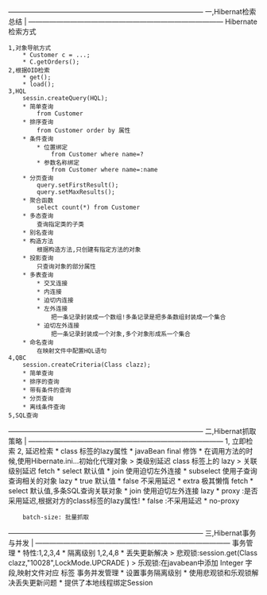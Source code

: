 ――――――――――――――――――――――――――――
一,Hibernat检索总结			|
――――――――――――――――――――――――――――
Hibernate 检索方式
	
	1,对象导航方式
		* Customer c = ...;
		* C.getOrders();
	2,根据OID检索
		* get();
		* load();
	3,HQL
		sessin.createQuery(HQL);
		* 简单查询
			from Customer 
		* 排序查询
			from Customer order by 属性
		* 条件查询
			* 位置绑定
				from Customer where name=?
			* 参数名称绑定
				from Customer where name=:name
		* 分页查询
			query.setFirstResult();
			query.setMaxResults();
		* 聚合函数
			select count(*) from Customer
		* 多态查询
			查询指定类的子类
		* 别名查询
		* 构造方法
			根据构造方法,只创建有指定方法的对象
		* 投影查询
			只查询对象的部分属性
		* 多表查询
			* 交叉连接
			* 内连接
			* 迫切内连接
			* 左外连接		
				把一条记录封装成一个数组!多条记录是把多条数组封装成一个集合
			* 迫切左外连接
				把一条记录封装成一个对象,多个对象形成系一个集合
		* 命名查询
			在映射文件中配置HQL语句
	4,QBC
		session.createCriteria(Class clazz);
		* 简单查询
		* 排序的查询
		* 带有条件的查询
		* 分页查询
		* 离线条件查询
	5,SQL查询
――――――――――――――――――――――――――――
二,Hibernat抓取策略			|
――――――――――――――――――――――――――――
	1, 立即检索
	2, 延迟检索
		* class 标签的lazy属性
		* javaBean final 修饰
		* 在调用方法的时候,使用Hibernate.ini...初始化代理对象
	> 类级别延迟
		class 标签上的 lazy
	> 关联级别延迟
		<Set> 
			fetch
				* select 默认值
				* join   使用迫切左外连接
				* subselect 使用子查询查询相关的对象
			lazy
				* true 默认值
				* false 不采用延迟
				* extra 极其懒惰
		<many-to-many>
			fetch
				* select 默认值,多条SQL查询关联对象 
				* join 使用迫切左外连接
			lazy
				* proxy :是否采用延迟,根据对方的class标签的lazy属性!
				* false	:不采用延迟
				* no-proxy
		
		batch-size: 批量抓取	

――――――――――――――――――――――――――――
三,Hibernat事务与并发		|
――――――――――――――――――――――――――――
	事务管理
		* 特性:1,2,3,4
		* 隔离级别 1,2,4,8
		* 丢失更新解决
			> 悲观锁:session.get(Class clazz,"10028",LockMode.UPCRADE )
			> 乐观锁:在javabean中添加 Integer 字段,映射文件对应 <version>标签
	事务并发管理
		* 设置事务隔离级别
		* 使用悲观锁和乐观锁解决丢失更新问题
		* 提供了本地线程绑定Session
	
